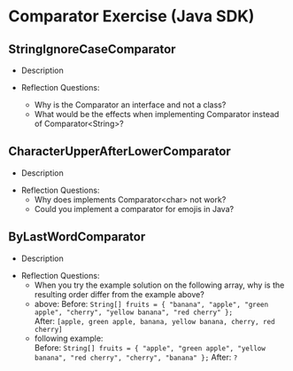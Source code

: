 # Comparator Exercise (Java SDK)

## StringIgnoreCaseComparator

- Description  
>

- Reflection Questions:

  - Why is the Comparator an interface and not a class?
  - What would be the effects when implementing Comparator instead of Comparator\<String>\?

## CharacterUpperAfterLowerComparator

- Description  
>

- Reflection Questions:
  - Why does implements Comparator\<char> not work?
  - Could you implement a comparator for emojis in Java?

## ByLastWordComparator

- Description
>

- Reflection Questions:
  - When you try the example solution on the following array, why is the resulting order differ from the example above?
  - above: Before: ``String[] fruits = { "banana", "apple", "green apple", "cherry", "yellow banana", "red cherry" };``  
  After: ``[apple, green apple, banana, yellow banana, cherry, red cherry]``
  - following example:  
  Before: ``String[] fruits = { "apple", "green apple", "yellow banana", "red cherry", "cherry", "banana" };`` After: ``?``
